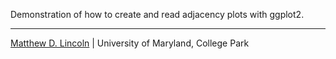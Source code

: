 Demonstration of how to create and read adjacency plots with ggplot2.

***

[Matthew D. Lincoln](http://matthewlincoln.net) | University of Maryland, College Park
